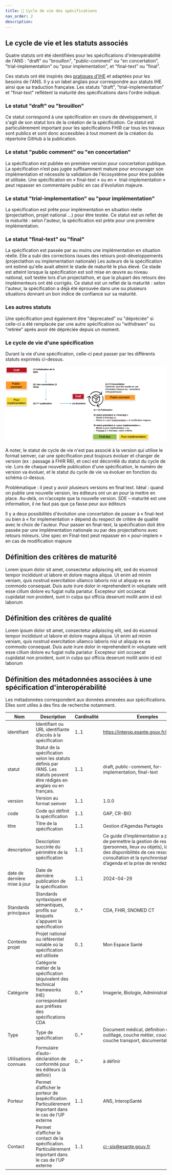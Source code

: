 ```yaml
---
title: 🔁 Cycle de vie des spécifications
nav_order: 2
description: 
---
```


## Le cycle de vie et les statuts associés

Quatre statuts ont été identifiées pour les spécifications d'interopérabilité de l'ANS : "draft" ou "brouillon", "public-comment" ou "en concertation", "trial-implementation" ou "pour implementation", et "final-text" ou "final".

Ces statuts ont été inspirés des [pratiques d'IHE](https://wiki.ihe.net/index.php/Comments#Phases_of_Development) et adaptées pour les besoins de l'ANS. Il y a un label anglais pour correspondre aux statuts IHE ainsi que sa traduction française.
Les statuts "draft", "trial-implementation" et "final-text" reflètent la maturité des spécifications dans l'ordre indiqué.

### Le statut "draft" ou "brouillon"

Ce statut correspond à une spécification en cours de développement, il s'agit de son statut lors de la création de la spécification. Ce statut est particulièrement important pour les spécifications FHIR car tous les travaux sont publics et sont donc accessibles à tout moment de la création du répertoire GitHub à la publication.

### Le statut "public comment" ou "en concertation"

La spécification est publiée en première version pour concertation publique. La spécification n’est pas jugée suffisamment mature pour encourager son implémentation et nécessite la validation de l'écosystème pour être publiée et utilisée.
Une spécification en « final-text » ou en «  trial-implementation » peut repasser en commentaire public en cas d'évolution majeure.

### Le statut "trial-implementation" ou "pour implémentation"

La spécification est prête pour implémentation en situation réelle (projectathon, projet national …) pour être testée.
Ce statut est un reflet de la maturité : selon l'auteur, la spécification est prète pour une première implémentation.

### Le statut "final-text" ou "final"

La spécification est passée par au moins une implémentation en situation réelle. Elle a subi des corrections issues des retours post-développements (projectathon ou implementation nationale)
Les auteurs de la spécification ont estimé qu'elle avait atteint le stade de maturité le plus élevé. Ce stade est atteint lorsque la spécification est soit mise en œuvre au niveau national, soit testée lors d'un projectathon, et que la plupart des retours des implémenteurs ont été corrigés.
Ce statut est un reflet de la maturité : selon l'auteur, la spécification a déjà été éprouvée dans une ou plusieurs situations donnant un bon indice de confiance sur sa maturité.

### Les autres statuts

Une spécification peut également être "deprecated" ou "dépréciée" si celle-ci a été remplacée par une autre spécification ou "withdrawn" ou "retirée" après avoir été dépréciée depuis un moment.

### Le cycle de vie d'une spécification

Durant la vie d'une spécification, celle-ci peut passer par les différents statuts exprimés ci-dessus.

![](../../assets/images/cycle-de-vie.png)

A noter, le statut de cycle de vie n'est pas associé à la version qui utilise le format semver, car une spécification peut toujours évoluer et changer de version (ex : passage à FHIR R6), et ceci est décorrélé du statut du cycle de vie. Lors de chaque nouvelle publication d'une spécification, le numéro de version va évoluer, et le statut du cycle de vie va évoluer en fonction du schéma ci-dessus.

Problématique : il peut y avoir plusieurs versions en final text.
Idéal : quand on publie une nouvelle version, les éditeurs ont un an pour la mettre en place. Au-delà, on n’accepte que la nouvelle version.
SDE – maturité est une information, il ne faut pas que ça fasse peur aux éditeurs

Il y a deux possibilités d'évolution une concertation de passer à « final-text ou bien à « for implementation » dépend du respect de critère de qualité avec le choix de l'auteur.
Pour passer en final-text, la spécification doit être passée par une implémentation nationale ou par des projectathons avec retours mineurs.
Une spec en Final-text peut repasser en « pour-implem » en cas de modification majeure

## Définition des critères de maturité

Lorem ipsum dolor sit amet, consectetur adipiscing elit, sed do eiusmod tempor incididunt ut labore et dolore magna aliqua. Ut enim ad minim veniam, quis nostrud exercitation ullamco laboris nisi ut aliquip ex ea commodo consequat. Duis aute irure dolor in reprehenderit in voluptate velit esse cillum dolore eu fugiat nulla pariatur. Excepteur sint occaecat cupidatat non proident, sunt in culpa qui officia deserunt mollit anim id est laborum

## Définition des critères de qualité

Lorem ipsum dolor sit amet, consectetur adipiscing elit, sed do eiusmod tempor incididunt ut labore et dolore magna aliqua. Ut enim ad minim veniam, quis nostrud exercitation ullamco laboris nisi ut aliquip ex ea commodo consequat. Duis aute irure dolor in reprehenderit in voluptate velit esse cillum dolore eu fugiat nulla pariatur. Excepteur sint occaecat cupidatat non proident, sunt in culpa qui officia deserunt mollit anim id est laborum

## Définition des métadonnées associées à une spécification d'interopérabilité

Les métadonnées correspondent aux données annexées aux spécifications. Elles sont utiles à des fins de recherche notamment.

| Nom | Description | Cardinalité | Exemples |
| --- | --- | --- | --- |
| identifiant | Identifiant ou URL identifiante d’accès à la spécification | 1..1 | https://interop.esante.gouv.fr/ig/fhir/pdsm |
| statut | Statut de la spécification selon les statuts définis par l’ANS. Les statuts peuvent être rédigés en anglais ou en français. | 1..1 | draft, public-comment, for-implementation, final-text |
| version | Version au format semver | 1..1 | 1.0.0 |
| code | Code qui définit la spécification | 1..1 | GAP, CR-BIO |
| titre | Titre de la spécification | 1..1 | Gestion d'Agendas Partagés |
| description | Description succinte du périmètre de la spécification | 1..1 | Ce guide d’implémentation a pour objet de permettre la gestion de ressources (personnes, lieux ou objets), la gestion des disponibilités de ces ressources, la consultation et la synchronisation d’agenda et la prise de rendez-vous. |
| date de dernière mise à jour | Date de dernière publication de la spécification | 1..1 | 2024-04-29 |
| Standards principaux | Standards syntaxiques et sémantiques, profils sur lesquels s'appuent la spécification | 0..* | CDA, FHIR, SNOMED CT |
| Contexte projet | Projet national ou référentiel notable où la spécification est utilisée | 0..1 | Mon Espace Santé |
| Catégorie | Catégorie métier de la spécification (équivalent des technical frameworks IHE) correspondant aux préfixes des spécifications CDA | 0..* | Imagerie, Biologie, Administratif, ... |
| Type | Type de spécification | 0..* | Document médical, définition d'APIs, outillage, couche métier, couche service, couche transport, documentation, ... |
| Utilisations connues | Formulaire d’auto-déclaration de conformité pour les éditeurs (à définir) | 0..* | à définir |
| Porteur | Permet d’afficher le porteur de laspécification. Particulièrement important dans le cas de l’UP externe | 1..1 | ANS, InteropSanté |
| Contact | Permet d’afficher le contact de la spécification. Particulièrement important dans le cas de l’UP externe | 1..1 | ci-sis@esante.gouv.fr |